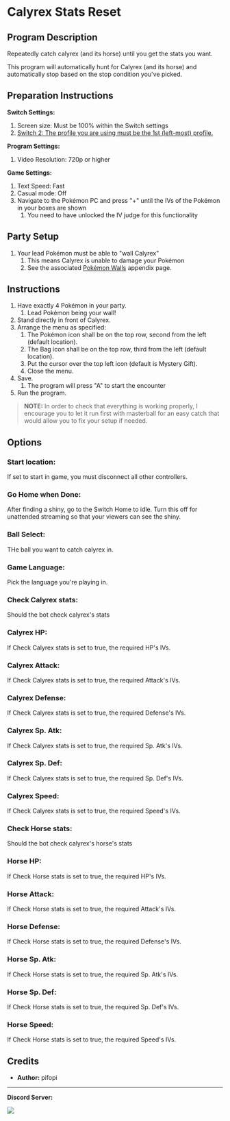 # Calyrex Stats Reset

## Program Description

Repeatedly catch calyrex (and its horse) until you get the stats you want.

This program will automatically hunt for Calyrex (and its horse) and automatically stop based on the stop condition you've picked.

## Preparation Instructions

**Switch Settings:**

1. Screen size: Must be 100% within the Switch settings
2. [Switch 2: The profile you are using must be the 1st (left-most) profile.](../NintendoSwitch/Switch2Notes.md#resetting-a-game-moves-the-cursor-to-the-1st-user-profile)

**Program Settings:**

1. Video Resolution: 720p or higher

**Game Settings:**

1. Text Speed: Fast
2. Casual mode: Off
3. Navigate to the Pokémon PC and press "+" until the IVs of the Pokémon in your boxes are shown
    1. You need to have unlocked the IV judge for this functionality

## Party Setup

1. Your lead Pokémon must be able to "wall Calyrex"
    1. This means Calyrex is unable to damage your Pokémon
    2. See the associated [Pokémon Walls](https://github.com/PokemonAutomation/Microcontroller/blob/master/Wiki/Programs/PokemonSwSh/PokemonWalls.md) appendix page.

## Instructions

1. Have exactly 4 Pokémon in your party.
    1. Lead Pokémon being your wall!
2. Stand directly in front of Calyrex.
3. Arrange the menu as specified:
    1. The Pokémon icon shall be on the top row, second from the left (default location).
    2. The Bag icon shall be on the top row, third from the left (default location).
    3. Put the cursor over the top left icon (default is Mystery Gift).
    4. Close the menu.
4. Save.
    1. The program will press "A" to start the encounter
5. Run the program.

> **NOTE:** In order to check that everything is working properly, I encourage you to let it run first with masterball for an easy catch that would allow you to fix your setup if needed.

## Options

### Start location:

If set to start in game, you must disconnect all other controllers.

### Go Home when Done:

After finding a shiny, go to the Switch Home to idle. Turn this off for unattended streaming so that your viewers can see the shiny.

### Ball Select:

THe ball you want to catch calyrex in.

### Game Language:

Pick the language you're playing in.

### Check Calyrex stats:

Should the bot check calyrex's stats

### Calyrex HP:

If Check Calyrex stats is set to true, the required HP's IVs.

### Calyrex Attack:

If Check Calyrex stats is set to true, the required Attack's IVs.

### Calyrex Defense:

If Check Calyrex stats is set to true, the required Defense's IVs.

### Calyrex Sp. Atk:

If Check Calyrex stats is set to true, the required Sp. Atk's IVs.

### Calyrex Sp. Def:

If Check Calyrex stats is set to true, the required Sp. Def's IVs.

### Calyrex Speed:

If Check Calyrex stats is set to true, the required Speed's IVs.

### Check Horse stats:

Should the bot check calyrex's horse's stats

### Horse HP:

If Check Horse stats is set to true, the required HP's IVs.

### Horse Attack:

If Check Horse stats is set to true, the required Attack's IVs.

### Horse Defense:

If Check Horse stats is set to true, the required Defense's IVs.

### Horse Sp. Atk:

If Check Horse stats is set to true, the required Sp. Atk's IVs.

### Horse Sp. Def:

If Check Horse stats is set to true, the required Sp. Def's IVs.

### Horse Speed:

If Check Horse stats is set to true, the required Speed's IVs.


## Credits

- **Author:** pifopi



<hr>

**Discord Server:** 

[<img src="https://canary.discordapp.com/api/guilds/695809740428673034/widget.png?style=banner2">](https://discord.gg/cQ4gWxN)

